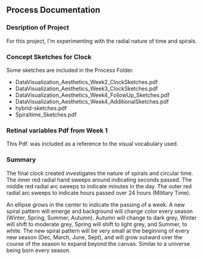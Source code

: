 ## Process Documentation

### Desription of Project
For this project, I'm experimenting with the radial nature of time and spirals.   

### Concept Sketches for Clock
Some sketches are included in the Process Folder.

* DataVisualization_Aesthetics_Week2_ClockSketches.pdf 
* DataVisualization_Aesthetics_Week3_ClockSketches.pdf
* DataVisualization_Aesthetics_Week4_FollowUp_Sketches.pdf
* DataVisualization_Aesthetics_Week4_AdditionalSketches.pdf
* hybrid-sketches.pdf
* Spiraltime_Sketches.pdf

### Retinal variables Pdf from Week 1
This Pdf. was included as a reference to the visual vocabulary used. 

### Summary
The final clock created investigates the nature of spirals and circular time.
The inner red radial hand sweeps around indicating seconds passed.
The middle red radial arc sweeps to indicate minutes in the day.
The outer red radial arc sweeps to indicate hours passed over 24 hours (Military Time).

An ellipse grows in the center to indicate the passing of a week. 
A new spiral pattern will emerge and background will change color every season (Winter, Spring, Summer, Autumn).
Autumn will change to dark grey,  Winter will shift to moderate grey, Spring will shift to light grey, and Summer, to white. 
The new spiral pattern will be very small at the beginning of every new season (Dec, March, June, Sept), and will grow outward over the course of the season to expand beyond the canvas. Similar to a universe being born every season.








